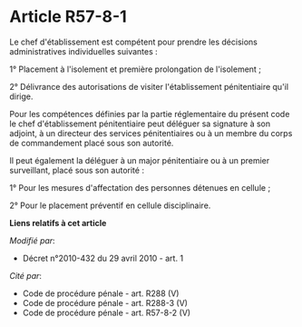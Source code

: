 # Article R57-8-1

Le chef d'établissement est compétent pour prendre les décisions administratives individuelles suivantes :

1° Placement à l'isolement et première prolongation de l'isolement ;

2° Délivrance des autorisations de visiter l'établissement pénitentiaire qu'il dirige.

Pour les compétences définies par la partie réglementaire du présent code le chef d'établissement pénitentiaire peut déléguer
sa signature à son adjoint, à un directeur des services pénitentiaires ou à un membre du corps de commandement placé sous son
autorité.

Il peut également la déléguer à un major pénitentiaire ou à un premier surveillant, placé sous son autorité :

1° Pour les mesures d'affectation des personnes détenues en cellule ;

2° Pour le placement préventif en cellule disciplinaire.

**Liens relatifs à cet article**

_Modifié par_:

  - Décret n°2010-432 du 29 avril 2010 - art. 1

_Cité par_:

  - Code de procédure pénale - art. R288 (V)
  - Code de procédure pénale - art. R288-3 (V)
  - Code de procédure pénale - art. R57-8-2 (V)
